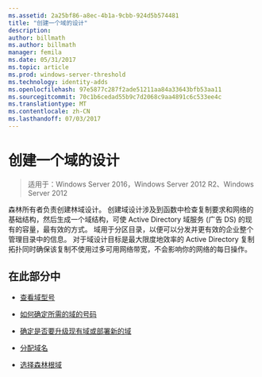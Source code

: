 ```yaml
---
ms.assetid: 2a25bf86-a8ec-4b1a-9cbb-924d5b574481
title: "创建一个域的设计"
description: 
author: billmath
ms.author: billmath
manager: femila
ms.date: 05/31/2017
ms.topic: article
ms.prod: windows-server-threshold
ms.technology: identity-adds
ms.openlocfilehash: 97e5877c287f2ade51211aa84a33643bfb53aa11
ms.sourcegitcommit: 70c1b6cedad55b9c7d2068c9aa4891c6c533ee4c
ms.translationtype: MT
ms.contentlocale: zh-CN
ms.lasthandoff: 07/03/2017
---
```

# <a name="creating-a-domain-design"></a>创建一个域的设计

>适用于：Windows Server 2016，Windows Server 2012 R2、Windows Server 2012

森林所有者负责创建林域设计。 创建域设计涉及到函数中检查复制要求和网络的基础结构，然后生成一个域结构，可使 Active Directory 域服务 (广告 DS) 的现有的容量，最有效的方式。 域用于分区目录，以便可以分发并更有效的企业整个管理目录中的信息。 对于域设计目标是最大限度地效率的 Active Directory 复制拓扑同时确保该复制不使用过多可用网络带宽，不会影响你的网络的每日操作。  
  
## <a name="in-this-section"></a>在此部分中  
  
-   [查看域型号](../../ad-ds/plan/Reviewing-the-Domain-Models.md)  
  
-   [如何确定所需的域的号码](../../ad-ds/plan/Determining-the-Number-of-Domains-Required.md)  
  
-   [确定是否要升级现有域或部署新的域](../../ad-ds/plan/Determining-Whether-to-Upgrade-Existing-Domains-or-Deploy-New-Domains.md)  
  
-   [分配域名](../../ad-ds/plan/Assigning-Domain-Names.md)  
  
-   [选择森林根域](../../ad-ds/plan/Selecting-the-Forest-Root-Domain.md)  
  


